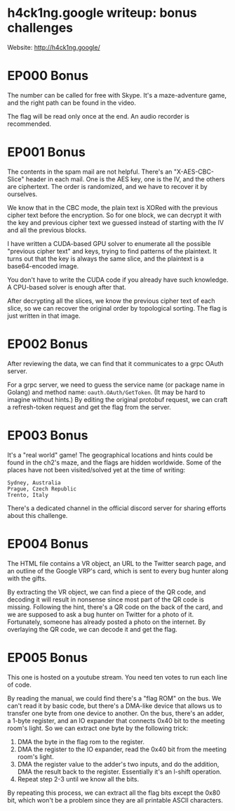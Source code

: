 # h4ck1ng.google writeup: bonus challenges

Website: http://h4ck1ng.google/


# EP000 Bonus

The number can be called for free with Skype. It's a maze-adventure game, and the right path can be found in the video. 

The flag will be read only once at the end. An audio recorder is recommended.

# EP001 Bonus

The contents in the spam mail are not helpful. There's an "X-AES-CBC-Slice" header in each mail. One is the AES key, one is the IV, and the others are ciphertext. The order is randomized, and we have to recover it by ourselves.

We know that in the CBC mode, the plain text is XORed with the previous cipher text before the encryption. So for one block, we can decrypt it with the key and previous cipher text we guessed instead of starting with the IV and all the previous blocks.

I have written a CUDA-based GPU solver to enumerate all the possible "previous cipher text" and keys, trying to find patterns of the plaintext. It turns out that the key is always the same slice, and the plaintext is a base64-encoded image. 

You don't have to write the CUDA code if you already have such knowledge. A CPU-based solver is enough after that.

After decrypting all the slices, we know the previous cipher text of each slice, so we can recover the original order by topological sorting. The flag is just written in that image.


# EP002 Bonus

After reviewing the data, we can find that it communicates to a grpc OAuth server. 

For a grpc server, we need to guess the service name (or package name in Golang) and method name: `oauth.OAuth/GetToken`. (It may be hard to imagine without hints.) By editing the original protobuf request, we can craft a refresh-token request and get the flag from the server.

# EP003 Bonus

It's a "real world" game! The geographical locations and hints could be found in the ch2's maze, and the flags are hidden worldwide. Some of the places have not been visited/solved yet at the time of writing:

```
Sydney, Australia
Prague, Czech Republic
Trento, Italy
```

There's a dedicated channel in the official discord server for sharing efforts about this challenge. 

# EP004 Bonus

The HTML file contains a VR object, an URL to the Twitter search page, and an outline of the Google VRP's card, which is sent to every bug hunter along with the gifts. 

By extracting the VR object, we can find a piece of the QR code, and decoding it will result in nonsense since most part of the QR code is missing. Following the hint, there's a QR code on the back of the card, and we are supposed to ask a bug hunter on Twitter for a photo of it. Fortunately, someone has already posted a photo on the internet. By overlaying the QR code, we can decode it and get the flag.

# EP005 Bonus

This one is hosted on a youtube stream. You need ten votes to run each line of code.

By reading the manual, we could find there's a "flag ROM" on the bus. We can't read it by basic code, but there's a DMA-like device that allows us to transfer one byte from one device to another. On the bus, there's an adder, a 1-byte register, and an IO expander that connects 0x40 bit to the meeting room's light. So we can extract one byte by the following trick:

1. DMA the byte in the flag rom to the register.
2. DMA the register to the IO expander, read the 0x40 bit from the meeting room's light.
3. DMA the register value to the adder's two inputs, and do the addition, DMA the result back to the register. Essentially it's an l-shift operation.
4. Repeat step 2-3 until we know all the bits.


By repeating this process, we can extract all the flag bits except the 0x80 bit, which won't be a problem since they are all printable ASCII characters.

